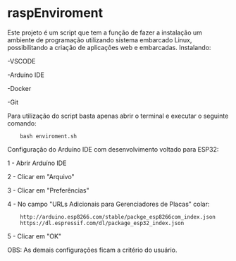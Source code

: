 # raspEnviroment
Este projeto é um script que tem a função de fazer a instalação um ambiente de programação utilizando sistema embarcado Linux, possibilitando a criação de aplicações web e embarcadas. Instalando:

-VSCODE

-Arduíno IDE

-Docker

-Git


Para utilização do script basta apenas abrir o terminal e executar o seguinte comando:

		bash enviroment.sh
		
Configuração do Arduíno IDE com desenvolvimento voltado para ESP32:

1 - Abrir Arduíno IDE

2 - Clicar em "Arquivo"

3 - Clicar em "Preferências"

4 - No campo "URLs Adicionais para Gerenciadores de Placas" colar:

		http://arduino.esp8266.com/stable/packge_esp8266com_index.json
		https://dl.espressif.com/dl/package_esp32_index.json
		
5 - Clicar em "OK"

OBS: As demais configurações ficam a critério do usuário.
